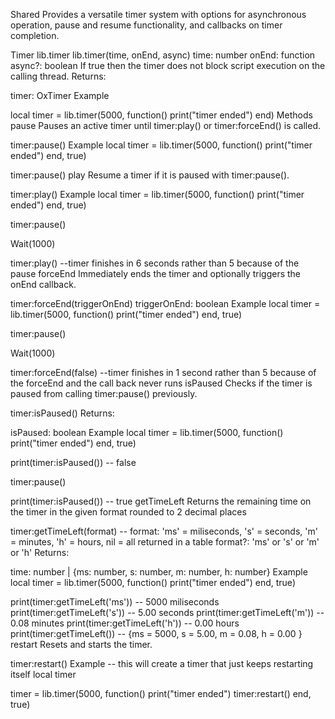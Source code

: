 Shared
Provides a versatile timer system with options for asynchronous operation, pause and resume functionality, and callbacks on timer completion.

Timer
lib.timer
lib.timer(time, onEnd, async)
time: number
onEnd: function
async?: boolean
If true then the timer does not block script execution on the calling thread.
Returns:

timer: OxTimer
Example
 
local timer = lib.timer(5000, function()
   print("timer ended")
end)
Methods
pause
Pauses an active timer until timer:play() or timer:forceEnd() is called.

timer:pause()
Example
local timer = lib.timer(5000, function()
    print("timer ended")
end, true)
 
timer:pause()
play
Resume a timer if it is paused with timer:pause().

timer:play()
Example
local timer = lib.timer(5000, function()
    print("timer ended")
end, true)
 
timer:pause()
 
Wait(1000)
 
timer:play()
--timer finishes in 6 seconds rather than 5 because of the pause
forceEnd
Immediately ends the timer and optionally triggers the onEnd callback.

timer:forceEnd(triggerOnEnd)
triggerOnEnd: boolean
Example
local timer = lib.timer(5000, function()
    print("timer ended")
end, true)
 
timer:pause()
 
Wait(1000)
 
timer:forceEnd(false)
--timer finishes in 1 second rather than 5 because of the forceEnd and the call back never runs
isPaused
Checks if the timer is paused from calling timer:pause() previously.

timer:isPaused()
Returns:

isPaused: boolean
Example
local timer = lib.timer(5000, function()
    print("timer ended")
end, true)
 
print(timer:isPaused()) -- false
 
timer:pause()
 
print(timer:isPaused()) -- true
getTimeLeft
Returns the remaining time on the timer in the given format rounded to 2 decimal places

timer:getTimeLeft(format)
-- format: 'ms' = miliseconds, 's' = seconds, 'm' = minutes, 'h' = hours, nil = all returned in a table
format?: 'ms' or 's' or 'm' or 'h'
Returns:

time: number | {ms: number, s: number, m: number, h: number}
Example
local timer = lib.timer(5000, function()
    print("timer ended")
end, true)
 
print(timer:getTimeLeft('ms')) -- 5000 miliseconds
print(timer:getTimeLeft('s'))  -- 5.00 seconds
print(timer:getTimeLeft('m'))  -- 0.08 minutes
print(timer:getTimeLeft('h'))  -- 0.00 hours
print(timer:getTimeLeft())     -- {ms = 5000, s = 5.00, m = 0.08, h = 0.00 }
restart
Resets and starts the timer.

timer:restart()
Example
-- this will create a timer that just keeps restarting itself
local timer
 
timer = lib.timer(5000, function()
    print("timer ended")
    timer:restart()
end, true)
 